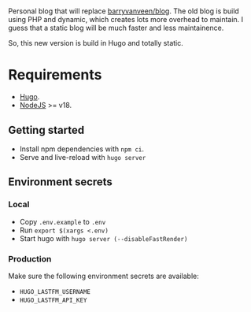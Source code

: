 # 

Personal blog that will replace [barryvanveen/blog](https://github.com/barryvanveen/blog/). The old blog is build using PHP and dynamic, which creates lots more overhead to maintain. I guess that a static blog will be much faster and less maintainence.

So, this new version is build in Hugo and totally static.

# Requirements

* [Hugo](https://gohugo.io/installation/).
* [NodeJS](https://nodejs.org/en) >= v18.

## Getting started

* Install npm dependencies with `npm ci`.
* Serve and live-reload with `hugo server`

## Environment secrets

### Local

* Copy `.env.example` to `.env`
* Run `export $(xargs <.env)`
* Start hugo with `hugo server (--disableFastRender)`

### Production

Make sure the following environment secrets are available:
* `HUGO_LASTFM_USERNAME`
* `HUGO_LASTFM_API_KEY`